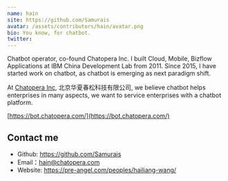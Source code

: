 ```yaml
---
name: hain
site: https://github.com/Samurais
avatar: /assets/contributors/hain/avatar.png
bio: You know, for chatbot.
twitter: 
---
```


Chatbot operator, co-found Chatopera Inc. I built Cloud, Mobile, Bizflow Applications at IBM China Development Lab from 2011. Since 2015, I have started work on chatbot, as chatbot is emerging as next paradigm shift.

At [Chatopera Inc](https://www.chatopera.com/), 北京华夏春松科技有限公司, we believe chatbot helps enterprises in many aspects, we want to service enterprises with a chatbot platform.

[https://bot.chatopera.com/](https://bot.chatopera.com/)

## Contact me

- Github: <https://github.com/Samurais>
- Email：<hain@chatopera.com>
- Website: <https://pre-angel.com/peoples/hailiang-wang/>
